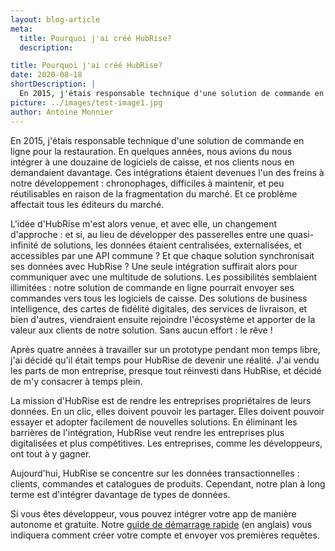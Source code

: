 ```yaml
---
layout: blog-article
meta:
  title: Pourquoi j'ai créé HubRise?
  description:

title: Pourquoi j'ai créé HubRise?
date: 2020-08-18
shortDescription: |
  En 2015, j'étais responsable technique d'une solution de commande en ligne pour la restauration. En quelques années, nous avions du nous intégrer à une douzaine de logiciels de caisse, et nos clients nous en demandaient encore davantage.
picture: ../images/test-image1.jpg
author: Antoine Monnier
---
```


En 2015, j'étais responsable technique d'une solution de commande en ligne pour la restauration. En quelques années, nous avions du nous intégrer à une douzaine de logiciels de caisse, et nos clients nous en demandaient davantage. Ces intégrations étaient devenues l'un des freins à notre développement : chronophages, difficiles à maintenir, et peu réutilisables en raison de la fragmentation du marché. Et ce problème affectait tous les éditeurs du marché.

L'idée d'HubRise m'est alors venue, et avec elle, un changement d'approche : et si, au lieu de développer des passerelles entre une quasi-infinité de solutions, les données étaient centralisées, externalisées, et accessibles par une API commune ? Et que chaque solution synchronisait ses données avec HubRise ? Une seule intégration suffirait alors pour communiquer avec une multitude de solutions. Les possibilités semblaient illimitées : notre solution de commande en ligne pourrait envoyer ses commandes vers tous les logiciels de caisse. Des solutions de business intelligence, des cartes de fidélité digitales, des services de livraison, et bien d'autres, viendraient ensuite rejoindre l'écosystème et apporter de la valeur aux clients de notre solution. Sans aucun effort : le rêve !

Après quatre années à travailler sur un prototype pendant mon temps libre, j'ai décidé qu'il était temps pour HubRise de devenir une réalité. J'ai vendu les parts de mon entreprise, presque tout réinvesti dans HubRise, et décidé de m'y consacrer à temps plein.

La mission d'HubRise est de rendre les entreprises propriétaires de leurs données. En un clic, elles doivent pouvoir les partager. Elles doivent pouvoir essayer et adopter facilement de nouvelles solutions. En éliminant les barrières de l'intégration, HubRise veut rendre les entreprises plus digitalisées et plus compétitives. Les entreprises, comme les développeurs, ont tout à y gagner.

Aujourd'hui, HubRise se concentre sur les données transactionnelles : clients, commandes et catalogues de produits. Cependant, notre plan à long terme est d'intégrer davantage de types de données.

Si vous êtes développeur, vous pouvez intégrer votre app de manière autonome et gratuite. Notre [guide de démarrage rapide](/developers/quick-start) (en anglais) vous indiquera comment créer votre compte et envoyer vos premières requêtes.
